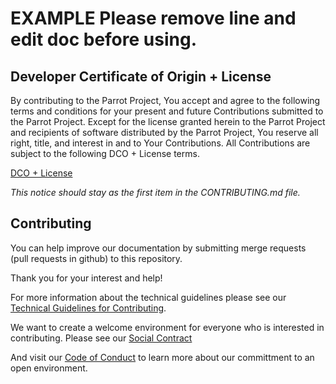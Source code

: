 # EXAMPLE Please remove line and edit doc before using.


## Developer Certificate of Origin + License

By contributing to the Parrot Project, You accept and agree to the following terms and
conditions for your present and future Contributions submitted to the Parrot Project.
Except for the license granted herein to the Parrot Project and recipients of software
distributed by the Parrot Project, You reserve all right, title, and interest in and to
Your Contributions. All Contributions are subject to the following DCO + License
terms.

[DCO + License](https://nest.parrotsec.org/parrot-organization/community/blob/master/DCO_licenses.md)

_This notice should stay as the first item in the CONTRIBUTING.md file._

## Contributing

You can help improve our documentation by submitting merge requests (pull requests in github) to this repository.

Thank you for your interest and help!

For more information about the technical guidelines please see our [Technical Guidelines for Contributing](https://nest.parrotsec.org/parrot-organization/community/blob/master/Tech-GL-4C.md).

We want to create a welcome environment for everyone who is interested in contributing. Please see our [Social Contract](https://nest.parrotsec.org/parrot-organization/community/blob/master/social-contract.md)

And visit our [Code of Conduct](https://nest.parrotsec.org/parrot-organization/community/blob/master/code-of-conduct.md) to learn more about our committment to an open environment.


